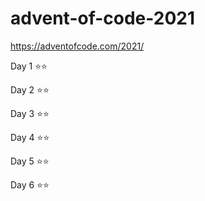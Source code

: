 # advent-of-code-2021

https://adventofcode.com/2021/

Day 1 ⭐️⭐️

Day 2 ⭐️⭐️

Day 3 ⭐️⭐️

Day 4 ⭐️⭐️

Day 5 ⭐️⭐️

Day 6 ⭐️⭐️